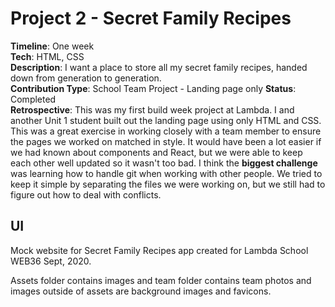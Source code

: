# Project 2 - Secret Family Recipes  
**Timeline**: One week  
**Tech**: HTML, CSS  
**Description**: I want a place to store all my secret family recipes, handed down from generation to generation.  
**Contribution Type**: School Team Project - Landing page only
**Status**: Completed  
**Retrospective**: This was my first build week project at Lambda. I and another Unit 1 student built out the landing page using only HTML and CSS. This was a great exercise in working closely with a team member to ensure the pages we worked on matched in style. It would have been a lot easier if we had known about components and React, but we were able to keep each other well updated so it wasn't too bad. I think the **biggest challenge** was learning how to handle git when working with other people. We tried to keep it simple by separating the files we were working on, but we still had to figure out how to deal with conflicts.  
## UI

Mock website for Secret Family Recipes app created for Lambda School WEB36 Sept, 2020.

Assets folder contains images and team folder contains team photos and images outside of assets are background images and favicons.
